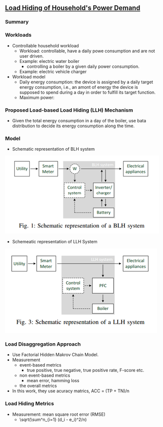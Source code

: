 ## [Load Hiding of Household's Power Demand](http://ieeexplore.ieee.org/xpls/abs_all.jsp?arnumber=7007755&tag=1)

### Summary

### Workloads
- Controllable household workload
  - Workload: controllable, have a daily powe consumption and are not user driven.
  - Example: electric water boiler
    - controlling a boiler by a given daily power consumption.
  - Example: electric vehicle charger
- Workload model
  - Daily energy consumption: the device is assigned by a daily target energy consumption, i.e., an amont of energy the device is supposed to spend during a day in order to fulfill its target function.
  - Maximum power: 
  
### Proposed Load-based Load Hiding (LLH) Mechanism
- Given the total energy consumption in a day of the boiler, use bata distribution to decide its energy consumption along the time.

### Model
- Schematic representation of BLH system

![](../figs/blh.PNG)

- Schemeatic representation of LLH System

![](../figs/llh.PNG)

### Load Disaggregation Approach
- Use Factorial Hidden Makrov Chain Model. 
- Measurement
  - event-based metrics
    - true positive, true negative, true positive rate, F-score etc.
  - non event-based metrics
    - mean error, hamming loss
  - the overall metrics
- In this work, they use acuracy matrics, ACC = (TP + TN)/n

### Load Hiding Metrics
- Measurement: mean square root error (RMSE)
  - \sqrt(\sum^n_{i=1} (d_i - e_i)^2/n)

